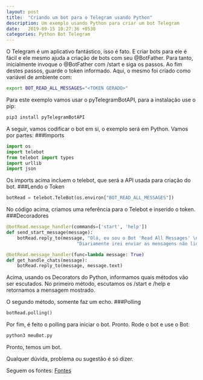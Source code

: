```yaml
---
layout: post
title:  "Criando um bot para o Telegram usando Python"
description: Um exemplo usando Python para criar um bot Telegram
date:   2019-09-15 10:27:36 +0530
categories: Python Bot Telegram
---
```

O Telegram é um aplicativo fantástico, isso é fato. E criar bots para ele é fácil e ele mesmo ajuda a criação de bots com seu @BotFather.
Para tanto, inicialmente invoque o @BotFather com /start e siga os passos.
Ao fim destes passos, guarde o token informado. Aqui, o mesmo foi criado como variável de ambiente com:

```sh
export BOT_READ_ALL_MESSAGES="<TOKEN GERADO>"
```

Para este exemplo vamos usar o pyTelegramBotAPI, para a instalação use o pip:
```sh
pip3 install pyTelegramBotAPI
```

A seguir, vamos codificar o bot em si, o exemplo será em Python. Vamos por partes:
###Imports
```python
import os
import telebot
from telebot import types
import urllib
import json
```

Os imports acima incluem o telebot, que será a API usada para criação do bot.
###Lendo o Token
```python
botRead = telebot.TeleBot(os.environ["BOT_READ_ALL_MESSAGES"])
```

No código acima, criamos uma referência para o Telebot e inserido o token.
###Decoradores
```python
@botRead.message_handler(commands=['start', 'help'])
def send_start_message(message):
    botRead.reply_to(message, "Olá, eu sou o Bot 'Read All Messages' \n"
                          "Diariamente irei enviar as mensagens não lidas para seu e-mail")

@botRead.message_handler(func=lambda message: True)
def get_handle_chats(message):
    botRead.reply_to(message, message.text)
```

Acima, usando os Decorators do Python, informamos quais métodos vão ser escutados. No primeiro método, escutamos os /start e /help e retornamos a mensagem mostrado.

O segundo método, somente faz um echo.
###Polling
```python
botRead.polling()
```

Por fim, é feito o polling para iniciar o bot. Pronto. Rode o bot e use o Bot:
```python
python3 meuBot.py
```

Pronto, temos um bot.

Qualquer dúvida, problema ou sugestão é só dizer.

Seguem os fontes: [Fontes](https://github.com/fagnercandido/ReadAllMessagesBot)
